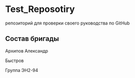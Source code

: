 # Test_Reposotiry
репозиторий для проверки своего руководства по GitHub

## Состав бригады
Архипов Александр

Быстров

Группа ЭН2-94
